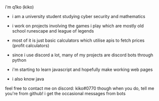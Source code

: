 i'm q1ko (kiko)

- i am a university student studying cyber security and mathematics
- i work on projects involving the games i play which are mostly old school runescape and league of legends
- most of it is just basic calculators which utilise apis to fetch prices (profit calculators)

- since i use discord a lot, many of my projects are discord bots through python
- i'm starting to learn javascript and hopefully make working web pages
- i also know java

feel free to contact me on discord: kiko#0770
though when you do, tell me you're from github!
i get the occasional messages from bots
